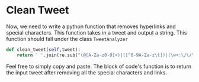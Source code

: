 # Clean Tweet

Now, we need to write a python function that removes hyperlinks and special characters. This function takes in a tweet and output a string. This function should fall under the class `TweetAnalyzer`

```python
def clean_tweet(self,tweet):
    return ' '.join(re.sub("(@[A-Za-z0-9]+)|([^0-9A-Za-z\t])|(\w+:\/\/\S+)", " ", tweet).split())
```

Feel free to simply copy and paste. The block of code's function is to return the input tweet after removing all the special characters and links.

